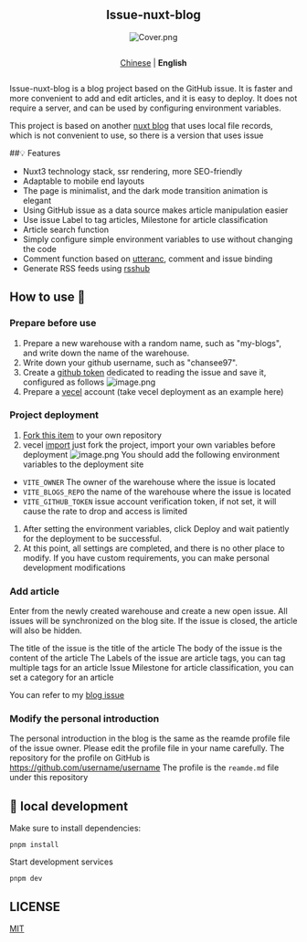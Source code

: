 
<div align="center">

## Issue-nuxt-blog

![Cover.png](https://s2.loli.net/2023/12/08/OINcU36A9tCyFYW.png)
</div>

<div align='center' style="margin:2em 0;">

  [Chinese](https://github.com/chansee97/issue-nuxt-blog/blob/main/README.md) | <b>English</b>
</div>

Issue-nuxt-blog is a blog project based on the GitHub issue. It is faster and more convenient to add and edit articles, and it is easy to deploy. It does not require a server, and can be used by configuring environment variables.

This project is based on another [nuxt blog](https://github.com/chansee97/nuxt-blog) that uses local file records, which is not convenient to use, so there is a version that uses issue

##💡 Features
- Nuxt3 technology stack, ssr rendering, more SEO-friendly
- Adaptable to mobile end layouts
- The page is minimalist, and the dark mode transition animation is elegant
- Using GitHub issue as a data source makes article manipulation easier
- Use issue Label to tag articles, Milestone for article classification
- Article search function
- Simply configure simple environment variables to use without changing the code
- Comment function based on [utteranc](https://utteranc.es/), comment and issue binding
- Generate RSS feeds using [rsshub](https://docs.rsshub.app/)


## How to use 📖

### Prepare before use
1. Prepare a new warehouse with a random name, such as "my-blogs", and write down the name of the warehouse.
2. Write down your github username, such as "chansee97".
3. Create a [github token](https://github.com/settings/tokens/new) dedicated to reading the issue and save it, configured as follows
![image.png](https://s2.loli.net/2023/12/08/v91ueNF7HItShA4.png)
4. Prepare a [vecel](https://vercel.com/) account (take vecel deployment as an example here)

### Project deployment
1. [Fork this item](https://github.com/chansee97/issue-nuxt-blog/fork) to your own repository
2. vecel [import](https://vercel.com/new) just fork the project, import your own variables before deployment
![image.png](https://s2.loli.net/2023/12/08/HiDORUvM64oZy7Y.png)
You should add the following environment variables to the deployment site
- `VITE_OWNER` The owner of the warehouse where the issue is located
- `VITE_BLOGS_REPO` the name of the warehouse where the issue is located
- `VITE_GITHUB_TOKEN` issue account verification token, if not set, it will cause the rate to drop and access is limited
1. After setting the environment variables, click Deploy and wait patiently for the deployment to be successful.
2. At this point, all settings are completed, and there is no other place to modify. If you have custom requirements, you can make personal development modifications

### Add article

Enter from the newly created warehouse and create a new open issue. All issues will be synchronized on the blog site. If the issue is closed, the article will also be hidden.

The title of the issue is the title of the article
The body of the issue is the content of the article
The Labels of the issue are article tags, you can tag multiple tags for an article
Issue Milestone for article classification, you can set a category for an article

You can refer to my [blog issue](https://github.com/chansee97/my-blogs/issues)

### Modify the personal introduction
The personal introduction in the blog is the same as the reamde profile file of the issue owner. Please edit the profile file in your name carefully.
The repository for the profile on GitHub is https://github.com/username/username
The profile is the `reamde.md` file under this repository

## 🔎 local development
Make sure to install dependencies:
```shell
pnpm install
```

Start development services
```shell
pnpm dev
```
## LICENSE
[MIT](LICENSE)
